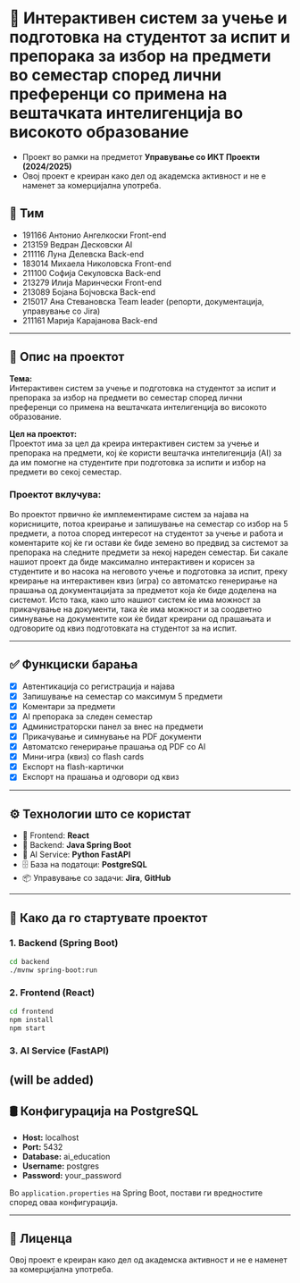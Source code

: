 # 🧠 Интерактивен систем за учење и подготовка на студентот за испит и препорака за избор на предмети во семестар според лични преференци со примена на вештачката интелигенција во високото образование

- Проект во рамки на предметот **Управување со ИКТ Проекти (2024/2025)**
- Овој проект е креиран како дел од академска активност и не е наменет за комерцијална употреба.

## 👥 Тим

- 191166 Антонио Ангелкоски Front-end
- 213159 Ведран Десковски AI
- 211116 Луна Делевска Back-end
- 183014 Михаела Николовска Front-end
- 211100 Софија Секуловска Back-end
- 213279 Илија Маринчески Front-end
- 213089 Бојана Бојчовска Back-end
- 215017 Ана Стевановска Team leader (репорти, документација, управување со Jira)
- 211161 Марија Карајанова Back-end

---

## 📌 Опис на проектот

**Тема:**  
Интерактивен систем за учење и подготовка на студентот за испит и препорака за избор на предмети во семестар според лични преференци со примена на вештачката интелигенција во високото образование.

**Цел на проектот:**  
Проектот има за цел да креира интерактивен систем за учење и препорака на предмети, кој ќе користи вештачка интелигенција (AI) за да им помогне на студентите при подготовка за испити и избор на предмети во секој семестар.

### Проектот вклучува:
Во проектот првично ќе имплементираме систем за најава на корисниците, потоа креирање и запишување на семестар со избор на 5 предмети, а потоа според интересот на студентот за учење и работа и коментарите кој ќе ги остави ќе биде земено во предвид за системот за препорака на следните предмети за некој нареден семестар. Би сакале нашиот проект да биде максимално интерактивен и корисен за студентите и во насока на неговото учење и подготовка за испит, преку креирање на интерактивен квиз (игра) со автоматско генерирање на прашања од документацијата за предметот која ќе биде доделена на системот. Исто така, како што нашиот систем ќе има можност за прикачување на документи, така ќе има можност и за соодветно симнување на документите кои ќе бидат креирани од прашањата и одговорите од квиз подготовката на студентот за на испит.

---

## ✅ Функциски барања

- [x] Автентикација со регистрација и најава
- [x] Запишување на семестар со максимум 5 предмети
- [x] Коментари за предмети
- [x] AI препорака за следен семестар
- [x] Администраторски панел за внес на предмети
- [x] Прикачување и симнување на PDF документи
- [x] Автоматско генерирање прашања од PDF со AI
- [x] Мини-игра (квиз) со flash cards
- [x] Експорт на flash-картички
- [x] Експорт на прашања и одговори од квиз

---

## ⚙️ Технологии што се користат

- 🎨 Frontend: **React**
- 🔧 Backend: **Java Spring Boot**
- 🤖 AI Service: **Python FastAPI**
- 🗄️ База на податоци: **PostgreSQL**
- 📦 Управување со задачи: **Jira**, **GitHub**

---

## 🚀 Како да го стартувате проектот

### 1. Backend (Spring Boot)

```bash
cd backend
./mvnw spring-boot:run
```

### 2. Frontend (React)

```bash
cd frontend
npm install
npm start
```

### 3. AI Service (FastAPI)

(will be added)
---

## 🛢️ Конфигурација на PostgreSQL

- **Host:** localhost  
- **Port:** 5432  
- **Database:** ai_education  
- **Username:** postgres  
- **Password:** your_password

Во `application.properties` на Spring Boot, постави ги вредностите според оваа конфигурација.

---

## 📄 Лиценца

Овој проект е креиран како дел од академска активност и не е наменет за комерцијална употреба.
